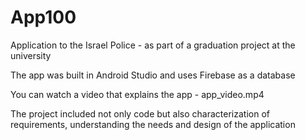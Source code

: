# App100
Application to the Israel Police - as part of a graduation project at the university

The app was built in Android Studio and uses Firebase as a database

You can watch a video that explains the app - app_video.mp4

The project included not only code but also characterization of requirements, understanding the needs and design of the application
